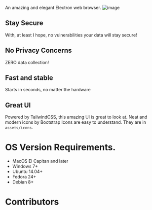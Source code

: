 An amazing and elegant Electron web browser.
![image](https://user-images.githubusercontent.com/92550746/162594368-b615d7fc-78bc-4582-874c-c3cf07f5392b.png)
## Stay Secure
With, at least I hope, no vulnerabilities your data will stay secure!
## No Privacy Concerns
ZERO data collection!
## Fast and stable
Starts in seconds, no matter the hardware
## Great UI
Powered by TailwindCSS, this amazing UI is great to look at.
Neat and modern icons by Bootstrap Icons are easy to understand. They are in `assets/icons`.
# OS Version Requirements.
- MacOS El Capitan and later
- Windows 7+
- Ubuntu 14.04+
- Fedora 24+
- Debian 8+
# Contributors
